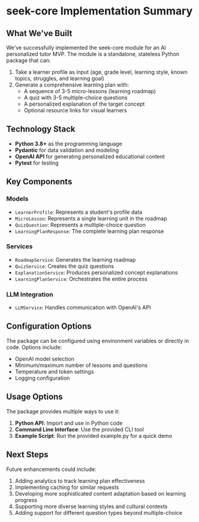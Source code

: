# seek-core Implementation Summary

## What We've Built

We've successfully implemented the seek-core module for an AI personalized tutor MVP. The module is a standalone, stateless Python package that can:

1. Take a learner profile as input (age, grade level, learning style, known topics, struggles, and learning goal)
2. Generate a comprehensive learning plan with:
   - A sequence of 3-5 micro-lessons (learning roadmap)
   - A quiz with 3-5 multiple-choice questions
   - A personalized explanation of the target concept
   - Optional resource links for visual learners

## Technology Stack

- **Python 3.8+** as the programming language
- **Pydantic** for data validation and modeling
- **OpenAI API** for generating personalized educational content
- **Pytest** for testing

## Key Components

### Models
- `LearnerProfile`: Represents a student's profile data
- `MicroLesson`: Represents a single learning unit in the roadmap
- `QuizQuestion`: Represents a multiple-choice question
- `LearningPlanResponse`: The complete learning plan response

### Services
- `RoadmapService`: Generates the learning roadmap
- `QuizService`: Creates the quiz questions
- `ExplanationService`: Produces personalized concept explanations
- `LearningPlanService`: Orchestrates the entire process

### LLM Integration
- `LLMService`: Handles communication with OpenAI's API

## Configuration Options

The package can be configured using environment variables or directly in code. Options include:
- OpenAI model selection
- Minimum/maximum number of lessons and questions
- Temperature and token settings
- Logging configuration

## Usage Options

The package provides multiple ways to use it:
1. **Python API**: Import and use in Python code
2. **Command Line Interface**: Use the provided CLI tool
3. **Example Script**: Run the provided example.py for a quick demo

## Next Steps

Future enhancements could include:
1. Adding analytics to track learning plan effectiveness
2. Implementing caching for similar requests
3. Developing more sophisticated content adaptation based on learning progress
4. Supporting more diverse learning styles and cultural contexts
5. Adding support for different question types beyond multiple-choice
